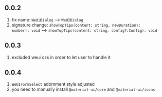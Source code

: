## 0.0.2
1. fix name: `WeUiDialog` --> `WeUIDialog`
2. signature change: `showTopTips(content: string, newDuration?: number): void` --> `showTopTips(content: string, config?:Config): void`

## 0.0.3
1. excluded weui css in order to let user to handle it


## 0.0.4
1. `WeUIFormSelect` adornment style adjusted
2. you need to manually install `@material-ui/core` and `@material-ui/icons`
